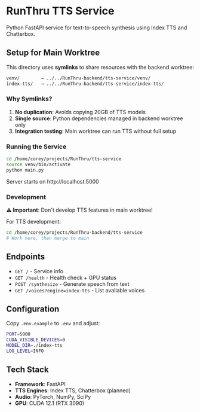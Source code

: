 # RunThru TTS Service

Python FastAPI service for text-to-speech synthesis using Index TTS and Chatterbox.

## Setup for Main Worktree

This directory uses **symlinks** to share resources with the backend worktree:

```bash
venv/        → ../../RunThru-backend/tts-service/venv/
index-tts/   → ../../RunThru-backend/tts-service/index-tts/
```

### Why Symlinks?

1. **No duplication**: Avoids copying 20GB of TTS models
2. **Single source**: Python dependencies managed in backend worktree only
3. **Integration testing**: Main worktree can run TTS without full setup

### Running the Service

```bash
cd /home/corey/projects/RunThru/tts-service
source venv/bin/activate
python main.py
```

Server starts on http://localhost:5000

### Development

**⚠️ Important**: Don't develop TTS features in main worktree!

For TTS development:
```bash
cd /home/corey/projects/RunThru-backend/tts-service
# Work here, then merge to main
```

## Endpoints

- `GET /` - Service info
- `GET /health` - Health check + GPU status
- `POST /synthesize` - Generate speech from text
- `GET /voices?engine=index-tts` - List available voices

## Configuration

Copy `.env.example` to `.env` and adjust:

```bash
PORT=5000
CUDA_VISIBLE_DEVICES=0
MODEL_DIR=./index-tts
LOG_LEVEL=INFO
```

## Tech Stack

- **Framework**: FastAPI
- **TTS Engines**: Index TTS, Chatterbox (planned)
- **Audio**: PyTorch, NumPy, SciPy
- **GPU**: CUDA 12.1 (RTX 3090)
